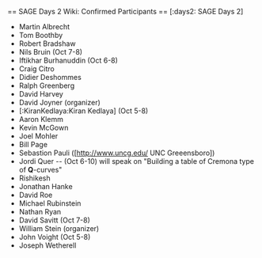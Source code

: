 == SAGE Days 2 Wiki: Confirmed Participants ==
[:days2: SAGE Days 2]

 * Martin Albrecht
 * Tom Boothby
 * Robert Bradshaw
 * Nils Bruin (Oct 7-8)
 * Iftikhar Burhanuddin (Oct 6-8)
 * Craig Citro
 * Didier Deshommes
 * Ralph Greenberg
 * David Harvey
 * David Joyner (organizer)
 * [:KiranKedlaya:Kiran Kedlaya] (Oct 5-8)
 * Aaron Klemm 
 * Kevin McGown
 * Joel Mohler
 * Bill Page
 * Sebastion Pauli ([http://www.uncg.edu/ UNC Greeensboro])
 * Jordi Quer -- (Oct 6-10) will speak on "Building a table of Cremona type of $\mathbf{Q}$-curves"
 * Rishikesh
 * Jonathan Hanke
 * David Roe
 * Michael Rubinstein
 * Nathan Ryan
 * David Savitt (Oct 7-8)
 * William Stein (organizer)
 * John Voight (Oct 5-8)
 * Joseph Wetherell
